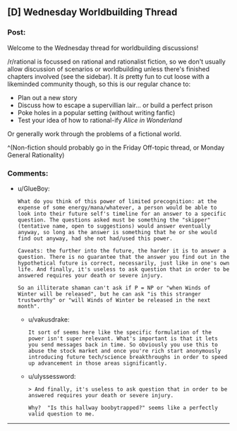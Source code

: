## [D] Wednesday Worldbuilding Thread

### Post:

Welcome to the Wednesday thread for worldbuilding discussions!

/r/rational is focussed on rational and rationalist fiction, so we don't usually allow discussion of scenarios or worldbuilding unless there's finished chapters involved (see the sidebar).  It *is* pretty fun to cut loose with a likeminded community though, so this is our regular chance to:

* Plan out a new story
* Discuss how to escape a supervillian lair... or build a perfect prison
* Poke holes in a popular setting (without writing fanfic)
* Test your idea of how to rational-ify *Alice in Wonderland*

Or generally work through the problems of a fictional world.

^(Non-fiction should probably go in the Friday Off-topic thread, or Monday General Rationality)


### Comments:

- u/GlueBoy:
  ```
  What do you think of this power of limited precognition: at the expense of some energy/mana/whatever, a person would be able to look into their future self's timeline for an answer to a specific question. The questions asked must be something the "skipper" (tentative name, open to suggestions) would answer eventually anyway, so long as the answer is something that he or she would find out anyway, had she not had/used this power. 

  Caveats: the further into the future, the harder it is to answer a question. There is no guarantee that the answer you find out in the hypothetical future is correct, necessarily, just like in one's own life. And finally, it's useless to ask question that in order to be answered requires your death or severe injury.

  So an illiterate shaman can't ask if P = NP or "when Winds of Winter will be released", but he can ask "is this stranger trustworthy" or "will Winds of Winter be released in the next month".
  ```

  - u/vakusdrake:
    ```
    It sort of seems here like the specific formulation of the power isn't super relevant. What's important is that it lets you send messages back in time. So obviously you use this to abuse the stock market and once you're rich start anonymously introducing future tech/science breakthroughs in order to speed up advancement in those areas significantly.
    ```

  - u/ulyssessword:
    ```
    > And finally, it's useless to ask question that in order to be answered requires your death or severe injury.

    Why?  "Is this hallway boobytrapped?" seems like a perfectly valid question to me.
    ```

---

